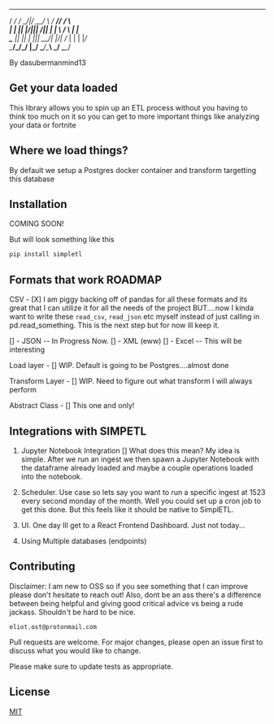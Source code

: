  ____  _  _      ____  _     _____ _____  _    
/ ___\/ \/ \__/|/  __\/ \   /  __//__ __\/ \   
|    \| || |\/|||  \/|| |   |  \    / \  | |   
\___ || || |  |||  __/| |_/\|  /_   | |  | |_/\
\____/\_/\_/  \|\_/   \____/\____\  \_/  \____/

By dasubermanmind13



## Get your data loaded
This library allows you to spin up an ETL process without you having to think too much on it so you can get to 
more important things like analyzing your data or fortnite 


## Where we load things?
By default we setup a Postgres docker container and transform targetting this database


## Installation
COMING SOON!

But will look something like this

```bash
pip install simpletl
```

## Formats that work ROADMAP
CSV - [X] 
I am piggy backing off of pandas for all these formats and its great that I can utilize it for all the needs of the project BUT....now I kinda want to write these `read_csv`, `read_json` etc myself instead of just calling in pd.read_something. This is the next step but for now ill keep it.

[] - JSON -- In Progress Now. 
[] - XML (eww)
[] - Excel -- This will be interesting


Load layer - [] WIP. Default is going to be Postgres....almost done

Transform Layer - [] WIP. Need to figure out what transform I will always perform

Abstract Class - [] This one and only!

## Integrations with SIMPETL

1. Jupyter Notebook Integration [] What does this mean? My idea is simple. After we run an ingest we then spawn a Jupyter Notebook with the dataframe already loaded and maybe a couple operations loaded into the notebook. 

1. Scheduler. Use case so lets say you want to run a specific ingest at 1523 every second monday of the month. Well you could set up a cron job to get this done. But this feels like it should be native to SimplETL.

1. UI. One day Ill get to a React Frontend Dashboard. Just not today...

1. Using Multiple databases (endpoints)

## Contributing
Disclaimer: I am new to OSS so if you see something that I can improve please don't hesitate to reach out! Also, dont be an ass there's a difference between being helpful and giving good critical advice vs being a rude jackass. Shouldn't be hard to be nice. 

```
eliot.ost@protonmail.com
```

Pull requests are welcome. For major changes, please open an issue first to discuss what you would like to change.

Please make sure to update tests as appropriate.

## License
[MIT](https://choosealicense.com/licenses/mit/)
